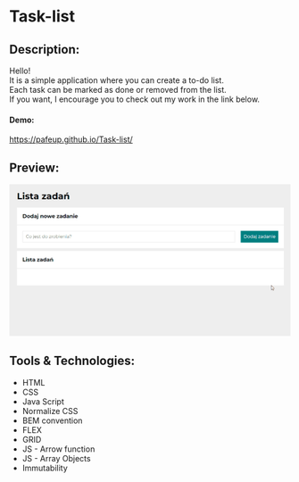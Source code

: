 # Task-list

## Description:

Hello!\
It is a simple application where you can create a to-do list.\
Each task can be marked as done or removed from the list.\
If you want, I encourage you to check out my work in the link below.

#### Demo:
https://pafeup.github.io/Task-list/

## Preview:
![taskListPrezentation](images/taskListPresentation.gif)

## Tools & Technologies:
- HTML
- CSS
- Java Script
- Normalize CSS
- BEM convention
- FLEX 
- GRID
- JS - Arrow function
- JS - Array Objects
- Immutability
